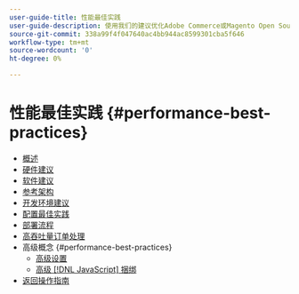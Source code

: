 ```yaml
---
user-guide-title: 性能最佳实践
user-guide-description: 使用我们的建议优化Adobe Commerce或Magento Open Source生产部署的性能。
source-git-commit: 338a99f4f047640ac4bb944ac8599301cba5f646
workflow-type: tm+mt
source-wordcount: '0'
ht-degree: 0%

---
```



# 性能最佳实践 {#performance-best-practices}

- [概述](overview.md)
- [硬件建议](hardware.md)
- [软件建议](software.md)
- [参考架构](reference-architecture.md)
- [开发环境建议](development-environment.md)
- [配置最佳实践](configuration.md)
- [部署流程](deployment-flow.md)
- [高吞吐量订单处理](high-throughput-order-processing.md)
- 高级概念 {#performance-best-practices}
   - [高级设置](advanced-setup.md)
   - [高级 [!DNL JavaScript] 捆绑](advanced-js-bundling.md)
- [返回操作指南](https://experienceleague.adobe.com/docs/commerce-operations/operational-guides/home.html)
